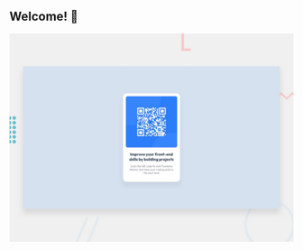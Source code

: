 ## Welcome! 👋
![Design preview for the QR code component coding challenge](./design/desktop-preview.jpg)

